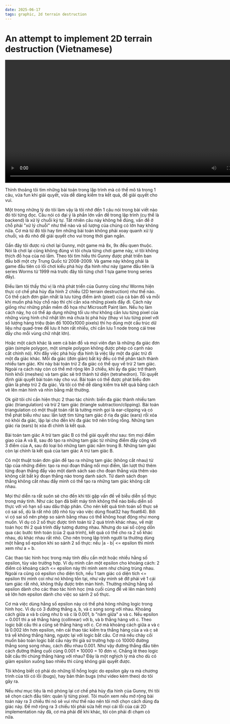 ```yaml
---
date: 2025-06-17
tags: graphic, 2d terrain destruction
---
```

# An attempt to implement 2D terrain destruction (Vietnamese)

<video width="800" controls>
  <source src="media/videos/Recording_2025-06-17_111734.mp4" type="video/mp4">
</video>

Thỉnh thoảng tôi tìm những bài toán trong lập trình mà có thể mô tả trong 1 câu, vừa fun khi giải quyết, vừa dễ dàng kiểm tra kết quả, để giải quyết cho vui.

Một trong những lý do tôi làm vậy là tôi nhớ đến 1 câu nói trong bài viết nào đó tôi từng đọc. Câu nói có đại ý là phần lớn vấn đề trong lập trình (cụ thể là backend) là xử lý chuỗi ký tự. Tất nhiên câu này không hề đúng, vấn đề ở chỗ phải "xử lý chuỗi" như thế nào và số lượng của chúng có lớn hay không nữa. Cơ mà từ đó tôi hay tìm những bài toán không phải xoay quanh xử lý chuỗi, và đủ nhỏ để giải quyết cho vui trong thời gian ngắn.

Gần đây tôi được rủ chơi lại Gunny, một game mà 8x, 9x đều quen thuộc. Nói là chơi lại cũng không đúng vì tôi chưa từng chơi game này, vì tôi không thích đồ họa của nó lắm. Theo tôi tìm hiểu thì Gunny được phát triển ban đầu bởi một cty Trung Quốc từ 2008-2009. Và game này không phải là game đầu tiên có lối chơi kiểu phá hủy địa hình như này (game đầu tiên là series Worms từ 1999 mà trước đây tôi từng chơi 1 tựa game trong series đấy).

Điều làm tôi thấy thú vị là nhà phát triển của Gunny cũng như Worms hiện thực cơ chế phá hủy địa hình 2 chiều (2D terrain destruction) như thế nào. Có thể cách đơn giản nhất là lưu từng điểm ảnh (pixel) của cả bản đồ và mỗi khi muốn phá hủy chỗ nào thì chỉ cần xóa những pixels đấy đi. Cách này giống như những phần mềm đồ họa như Microsoft Paint làm. Nếu họ làm cách này, họ có thể áp dụng những tối ưu như không cần lưu từng pixel của những vùng hình chữ nhật lớn mà chưa bị phá hủy (thay vì lưu từng pixel với số lượng hàng triệu (bản đồ 1000x1000 pixels) thì họ dùng một cấu trúc dữ liệu như quad-tree để lưu ít hơn rất nhiều, chỉ cần lưu 1 node trong cái tree đấy cho mỗi vùng chữ nhật lớn).

Hoặc một cách khác là xem cả bản đồ và mọi viên đạn là những đa giác đơn giản (simple polygon, một simple polygon không được phép có cạnh nào cắt chính nó). Khi đấy việc phá hủy địa hình là việc lấy một đa giác trừ đi một đa giác khác. Mỗi đa giác (đơn giản) bất kỳ đều có thể phân tách thành nhiều tam giác. Khi này bài toán trừ 2 đa giác có thể quy về trừ 2 tam giác. Ngoài ra cách này còn có thể mở rộng lên 3 chiều, khi ấy đa giác trở thành hình khối (meshes) và tam giác sẽ trở thành tứ diện (tetrahedron). Tôi quyết định giải quyết bài toán này cho vui. Bài toán có thể được phát biểu đơn giản là phép trừ 2 đa giác. Và tôi có thể dễ dàng kiểm tra kết quả bằng cách vẽ lên màn hình và nhìn bằng mắt thường.

Ok giờ tôi chỉ cần hiện thực 2 thao tác chính: biến đa giác thành nhiều tam giác (triangulation) và trừ 2 tam giác (triangle subtraction/clipping). Bài toán triangulation có một thuật toán rất là tường minh gọi là ear-clipping và có thể phát biểu như sau: lần lượt tìm từng tam giác ở rìa đa giác (ears) rồi xóa nó khỏi đa giác, lặp lại cho đến khi đa giác trở nên trống rỗng. Những tam giác rìa (ears) bị xóa đi chính là kết quả. 

Bài toán tam giác A trừ tam giác B có thể giải quyết như sau: tìm mọi điểm giao của A và B, sau đó tạo ra những tam giác từ những điểm đấy cộng với 3 điểm của A, sau đó loại bỏ những tam giác nằm trong B. Những tam giác còn lại chính là kết quả của tam giác A trừ tam giác B.

Có một thuật toán đơn giản để tạo ra những tam giác (không cắt nhau) từ tập của những điểm: tạo ra mọi đoạn thẳng nối mọi điểm, lần lượt thử thêm từng đoạn thẳng đấy vào một danh sách sao cho đoạn thẳng vừa thêm vào không cắt bất kỳ đoạn thẳng nào trong danh sách. Từ danh sách đoạn thẳng không cắt nhau đấy mình có thể tạo ra những tam giác không cắt nhau.

Mọi thứ diễn ra rất suôn sẻ cho đến khi tôi gặp vấn đề về biễu diễn số thực trong máy tính. Như các bạn đã biết máy tính không thể nào biểu diễn số thực với vô hạn số sau dấu thập phân. Cho nên kết quả tính toán số thực sẽ có sai số, dù là rất nhỏ (độ nhỏ tùy vào việc dùng float32 hay float64). Bởi vì có sai số nên phép so sánh bằng nhau có thể không hoạt động như mong muốn. Ví dụ có 2 số thực được tính toán từ 2 quá trình khác nhau, về mặt toán học thì 2 quá trình đấy tương đương nhau. Nhưng do sai số cộng dồn qua các bước tính toán (của 2 quá trình), kết quả có thể cho ra 2 số khác nhau, dù khác nhau rất nhỏ. Cho nên trong lập trình người ta thường dùng một hằng số epsilon khi so sánh 2 số thực: nếu |a - b| <= epsilon thì mình xem như a = b.

Các thao tác hình học trong máy tính đều cần một hoặc nhiều hằng số epsilon, tùy vào trường hợp. Ví dụ mình cần một epsilon cho khoảng cách: 2 điểm có khoảng cách <= epsilon này thì mình xem như chúng trùng nhau. Ngoài ra cũng có epsilon cho diện tích, nếu 1 tam giác có diện tích <= epsilon thì mình coi như nó không tồn tại, như vậy mình sẽ đỡ phải vẽ 1 cái tam giác rất nhỏ, không thấy được trên màn hình. Thường những hằng số epsilon dành cho các thao tác hình học (mà cuối cùng để vẽ lên màn hình) sẽ lớn hơn epsilon dành cho việc so sánh 2 số thực.

Cơ mà việc dùng hằng số epsilon này có thể phá hỏng những logic trong hình học. Vì dụ có 3 đường thẳng a, b, và c song song với nhau. Khoảng cách giữa a và b cũng như b và c là 0.001, b "nằm giữa" a và c. Nếu epsilon = 0.001 thì a sẽ thẳng hàng (collinear) với b, và b thẳng hàng với c. Theo logic bắt cầu thì a cũng sẽ thẳng hàng với c. Cơ mà khoảng cách giữa a và c là 0.002 lớn hơn epsilon, nên cái thao tác kiểm tra thẳng hàng của a và c sẽ trả về không thẳng hàng, ngược lại với logic bắt cầu. Cơ mà nếu chày cối muốn bảo toàn logic bắt cầu này thì giả sử trường hợp có 10000 đường thẳng song song nhau, cách đều nhau 0.001. Như vậy đường thẳng đầu tiên cách đường thẳng cuối cùng 0.001 * 10000 = 10 đơn vị. Chẳng lẽ theo logic bắt cầu thì chúng thẳng hàng với nhau? Đây là một nghịch lý mà cho dù có giảm epsilon xuống bao nhiêu thì cũng không giải quyết được.

Tôi không biết có phải do những lổ hổng logic do epsilon gây ra mà chương trình của tôi có lỗi (bugs), hay bản thân bugs (như video kèm theo) do tôi gây ra.

Nếu như mục tiêu là mô phỏng lại cơ chế phá hủy địa hình của Gunny, thì tôi sẽ chọn cách đầu tiên: quản lý từng pixel. Tôi muốn xem nếu mở rộng bài toán này ra 3 chiều thì nó sẽ vui như thế nào nên tôi mới chọn cách dùng đa giác này. Để mở rộng ra 3 chiều tôi phải sửa hết mọi cái lỗi của cái 2D implementation này đã, cơ mà phải để khi khác, tôi còn phải đi chạm cỏ nữa.